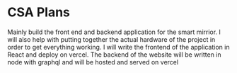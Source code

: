 # CSA Plans

Mainly build the front end and backend application for the smart mirrior. I will also help with putting together the actual hardware of the project in order to get everything working. I will write the frontend of the application in React and deploy on vercel. The backend of the website will be written in node with graphql and will be hosted and served on vercel
